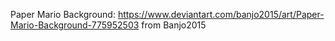 Paper Mario Background:
https://www.deviantart.com/banjo2015/art/Paper-Mario-Background-775952503 from Banjo2015